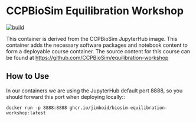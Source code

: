 CCPBioSim Equilibration Workshop
================================

[![build](https://github.com/jimboid/biosim-equilibration-workshop/actions/workflows/build.yaml/badge.svg?branch=main)](https://github.com/jimboid/biosim-equilibration-workshop/actions/workflows/build.yaml)

This container is derived from the CCPBioSim JupyterHub image. This container
adds the necessary software packages and notebook content to form a deployable
course container. The source content for this course can be found at
https://github.com/CCPBioSim/equilibration-workshop

How to Use
----------

In our containers we are using the JupyterHub default port 8888, so you should
forward this port when deploying locally::

    docker run -p 8888:8888 ghcr.io/jimboid/biosim-equilibration-workshop:latest


